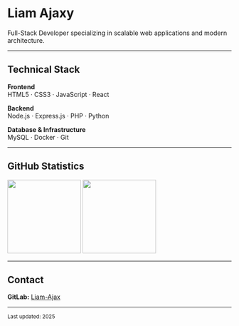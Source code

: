 # Liam Ajaxy

Full-Stack Developer specializing in scalable web applications and modern architecture.

---

## Technical Stack

**Frontend**  
HTML5 · CSS3 · JavaScript · React

**Backend**  
Node.js · Express.js · PHP · Python

**Database & Infrastructure**  
MySQL · Docker · Git

---

## GitHub Statistics

<div>
  <img src="https://github-readme-stats.vercel.app/api?username=YOUR_USERNAME&show_icons=true&theme=github_dark&hide_border=true&bg_color=0d1117&title_color=58a6ff&icon_color=58a6ff&text_color=c9d1d9&hide_title=true" height="165" />
  <img src="https://github-readme-stats.vercel.app/api/top-langs/?username=YOUR_USERNAME&layout=compact&theme=github_dark&hide_border=true&bg_color=0d1117&title_color=58a6ff&text_color=c9d1d9" height="165" />
</div>

---

## Contact

**GitLab:** [Liam-Ajax](https://gitlab.com/Liam-Ajax)

---

<sub>Last updated: 2025</sub>
